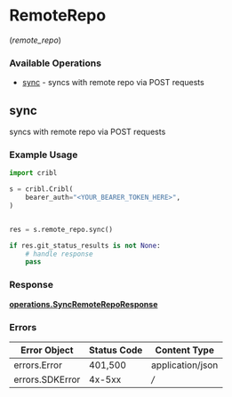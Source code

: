 # RemoteRepo
(*remote_repo*)

### Available Operations

* [sync](#sync) - syncs with remote repo via POST requests

## sync

syncs with remote repo via POST requests

### Example Usage

```python
import cribl

s = cribl.Cribl(
    bearer_auth="<YOUR_BEARER_TOKEN_HERE>",
)


res = s.remote_repo.sync()

if res.git_status_results is not None:
    # handle response
    pass
```


### Response

**[operations.SyncRemoteRepoResponse](../../models/operations/syncremotereporesponse.md)**
### Errors

| Error Object     | Status Code      | Content Type     |
| ---------------- | ---------------- | ---------------- |
| errors.Error     | 401,500          | application/json |
| errors.SDKError  | 4x-5xx           | */*              |
